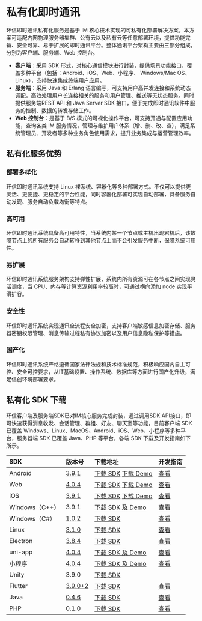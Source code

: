﻿# 私有化即时通讯

<Toc />

环信即时通讯私有化服务是基于 IM 核心技术实现的可私有化部署解决方案。本方案可适配内网物理服务器集群、公有云以及私有云等任意部署环境，提供功能完备、安全可靠、易于扩展的即时通讯平台。整体通讯平台架构主要由三部分组成，分别为客户端、服务端、Web 控制台。

 - **客户端**：采用 SDK 形式，对核心通信模块进行封装，提供场景功能接口，覆盖多种平台（包括：Android、iOS、Web、小程序、 Windows/Mac OS、Linux），支持快速集成终端用户应用。
 - **服务端**：采用 Java 和 Erlang 语言编写，可支持用户高并发连接和系统动态调配，高效处理用户长连接相关的服务和用户管理、推送等无状态服务。同时提供服务端REST API 和 Java Server SDK 接口，便于完成即时通讯软件中服务的控制、数据的转发存储工作。
 - **Web 控制台**：是基于 B/S 模式的可视化操作平台，可支持开通与配置应用功能，查询各类 IM 服务情况，管理与维护用户体系（增、删、改、查），满足系统管理员、开发者等多种业务角色使用需求，提升业务集成与运营管理效率。

## 私有化服务优势

### 部署多样化

环信即时通讯系统支持 Linux 裸系统、容器化等多种部署方式。不仅可以提供更灵活、更便捷、更稳定的平台性能，同时容器化部署可实现自动部署，具备服务自动发现、服务自动负载均衡等特点。

### 高可用

环信即时通讯系统具备高可用特性，当系统内某一个节点或主机出现宕机后，该故障节点上的所有服务会自动转移到其他节点上而不会引发服务中断，保障系统可用性。

### 易扩展

环信即时通讯系统服务架构支持弹性扩展，系统内所有资源可在各节点之间实现灵活调度，当 CPU、内存等计算资源利用率较高时，可通过横向添加 node 实现平滑扩容。
### 安全性

环信即时通讯系统实现通讯全流程安全加密，支持客户端敏感信息加密存储、服务器密钥权限管理、消息传输过程私有协议加密以及用户信息隐私保护等措施。

### 国产化

环信即时通讯系统严格遵循国家法律法规和技术标准规范，积极响应国内自主可控、安全可控要求，从IT基础设置、操作系统、数据库等方面进行国产化升级，满足信创环境部署要求。

## 私有化 SDK 下载

环信客户端及服务端SDK已对IM核心服务完成封装，通过调用SDK API接口，即可快速获得消息收发、会话管理、群组、好友、聊天室等功能，目前客户端 SDK 已覆盖 Windows、Linux、MacOS、Android、iOS、Web、小程序等多种平台，服务器端 SDK 已覆盖 Java、PHP 等平台，各端 SDK 下载及开发指南如下所示。

|SDK|版本号 |下载地址|开发指南|
| :-------------- | :----- | :------- | :----------------------------------------------------------- |
|Android|[3.9.1](http://docs-im-beta.easemob.com/document/android/releasenote.html#%E7%89%88%E6%9C%AC-v3-9-1-2022-4-19)|[下载 SDK](https://downloadsdk.easemob.com/downloads/easemob-sdk-3.9.1.zip)    [下载 Demo](https://downloadsdk.easemob.com/downloads/imsdkdemo_android-3.9.1.apk) | [查看](http://docs-im-beta.easemob.com/document/android/privatecloud.html) |
|Web|[4.0.4](http://docs-im-beta.easemob.com/document/web/releasenote.html#%E7%89%88%E6%9C%AC-v4-0-4-2022-4-19)|[下载 SDK](https://github.com/easemob/websdk/releases/tag/v4.0.4)   [下载 Demo](zq-webim-hsb.easemob.com) | [查看](http://docs-im-beta.easemob.com/document/web/overview.html) |
|iOS|[3.9.1](http://docs-im-beta.easemob.com/document/ios/releasenote.html#%E7%89%88%E6%9C%AC-v3-9-1-2022-4-19)|[下载 SDK](https://downloadsdk.easemob.com/downloads/iOS_IM_SDK_V3.9.1.zip)    [下载 Demo](https://www.pgyer.com/2XKY) | [查看](http://docs-im-beta.easemob.com/document/ios/privatecloud.html) |
|Windows（C++）|3.9.1|[下载 SDK 及 Demo](https://gitee.com/liyuzhao/im-cpp-demo)  | [查看](https://gitee.com/liyuzhao/im-cpp-demo) |
|Windows（C#）|[1.0.2](http://docs-im-beta.easemob.com/document/windows/releasenote.html#%E7%89%88%E6%9C%AC-v1-0-2-1-2022-06-22)|[下载 SDK](https://downloadsdk.easemob.com/downloads/SDK/WinSDK/agora_chat_sdk.1.0.2-beta.nupkg) | [查看](http://docs-im-beta.easemob.com/document/windows/releasenote.html) |
|Linux|[3.1.0](https://docs-im.easemob.com/im/linux/releasenote)|[下载 SDK](https://downloadsdk.easemob.com/downloads/linux_IM_SDK_V3.1.0_r1.zip) | [查看](https://docs-im.easemob.com/im/linux/integration) |
|Electron|[3.8.4](https://docs-im.easemob.com/im/pc/log/releasenote#%E7%89%88%E6%9C%AC_v384_2021-12-09)|[下载 SDK](https://download-sdk.oss-cn-beijing.aliyuncs.com/downloads/Desktop_IM_SDK_3.8.4.zip) | [查看](https://docs-im.easemob.com/im/pc/intro/integration) |
|uni-app|[4.0.4](https://docs-im.easemob.com/im/applet/releasenote#%E7%89%88%E6%9C%AC_v404_dev_2022-4-19)|[下载 SDK 及 Demo](https://github.com/easemob/webim-uniapp-demo/releases/tag/4.0.4) | [查看](https://docs-im.easemob.com/im/applet/uniapp) |
|小程序|[4.0.4](https://docs-im.easemob.com/im/applet/releasenote#%E7%89%88%E6%9C%AC_v404_dev_2022-4-19)|[下载 SDK 及 Demo](https://github.com/easemob/webim-uniapp-demo/releases/tag/4.0.4) | [查看](https://docs-im.easemob.com/im/applet/wechat) |
|Unity|3.9.0|[下载 SDK](https://downloadsdk.easemob.com/downloads/SDK/Unity/im_unity_sdk_3_9_0.unitypackage) |  |
|Flutter|[3.9.0+2](https://pub.flutter-io.cn/packages/im_flutter_sdk/changelog#3902)|[下载 SDK](https://pub.flutter-io.cn/packages/im_flutter_sdk/versions/3.9.0+2) | [查看](http://docs-im-beta.easemob.com/document/flutter/quickstart.html) |
|Java|[0.4.6](https://docs-im.easemob.com/im/server/ready/releasenote)|[下载 SDK](https://github.com/easemob/easemob-im-server-sdk) | [查看](https://docs-im.easemob.com/im/server/ready/sdk) |
| PHP|0.1.0|[下载 SDK](https://github.com/easemob/im-php-server-sdk) | [查看](http://docs-im-beta.easemob.com/document/server-side/php_server_sdk.html) |


